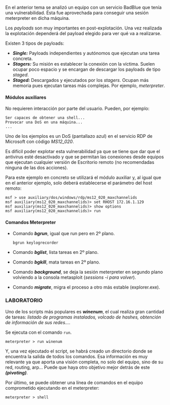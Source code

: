 En el anterior tema se analizó un equipo con un servicio BadBlue que tenía una vulnerabilidad. Ésta fue aprovechada para conseguir una sesión meterpreter en dicha máquina.

Los _payloads_ son muy importantes en post-explotación. Una vez realizada la explotación dependerá del payload elegido para ver qué va a realizarse.

Existen 3 tipos de payloads:

-   **_Single:_** Payloads independientes y autónomos que ejecutan una tarea concreta.
-   **_Stagers:_** Su misión es establecer la conexión con la víctima. Suelen ocupar poco espacio y se encargan de descargar los payloads de tipo _staged_.
-   **_Staged:_** Descargados y ejecutados por los _stagers_. Ocupan más memoria pues ejecutan tareas más complejas. Por ejemplo, _meterpreter_.

#### [](https://openwebinars.net/academia/aprende/ethical-hacking-introduccion/1725/#módulos-auxiliares)Módulos auxiliares

No requieren interacción por parte del usuario. Pueden, por ejemplo:

```
Ser capaces de obtener una shell...
Provocar una DoS en una máquina...
...
```

Uno de los ejemplos es un DoS (pantallazo azul) en el servicio RDP de Microsoft con código _MS12_020_.

Es difícil poder explotar esta vulnerabilidad ya que se tiene que dar que el antivirus esté desactivado y que se permitan las conexiones desde equipos que ejecutan cualquier versión de Escritorio remoto (no recomendadas ninguna de las dos acciones).

Para este ejemplo en concreto se utilizará el módulo auxiliar y, al igual que en el anterior ejemplo, solo deberá establecerse el parámetro del host remoto:

```
msf > use auxiliary/dos/windows/rdp/ms12_020_maxchannelids
msf auxiliary(ms12_020_maxchannelids)> set RHOST 172.16.1.129
msf auxiliary(ms12_020_maxchannelids)> show options
msf auxiliary(ms12_020_maxchannelids)> run
```

#### [](https://openwebinars.net/academia/aprende/ethical-hacking-introduccion/1725/#comandos-meterpreter)Comandos Meterpreter

-   Comando **_bgrun_**, igual que run pero en 2º plano.
    
    `bgrun keylogrecorder`
    
-   Comando **_bglist_**, lista tareas en 2º plano.
    
-   Comando **_bgkill_**, mata tareas en 2º plano.
    
-   Comando **_background_**, se deja la sesión meterpreter en segundo plano volviendo a la consola metasploit (_sessions -i para volver_).
    
-   Comando **_migrate_**, migra el proceso a otro más estable (explorer.exe).
    

### [](https://openwebinars.net/academia/aprende/ethical-hacking-introduccion/1725/#laboratorio)LABORATORIO

Uno de los scripts más populares es **_winenum_**, el cual realiza gran cantidad de tareas: _listado de programas instalados, volcado de hashes, obtención de información de sus redes…_.

Se ejecuta con el comando `run`.

```
meterpreter > run winenum
```

Y, una vez ejecutado el script, se habrá creado un directorio donde se encuentra la salida de todos los comandos. Esa información es muy relevante ya que aporta una visión completa, no solo del equipo, sino de su red, routing, arp… Puede que haya otro objetivo mejor detrás de este **_(pivoting)_**.

Por último, se puede obtener una línea de comandos en el equipo comprometido ejecutando en el meterpreter:

```
meterpreter > shell
```